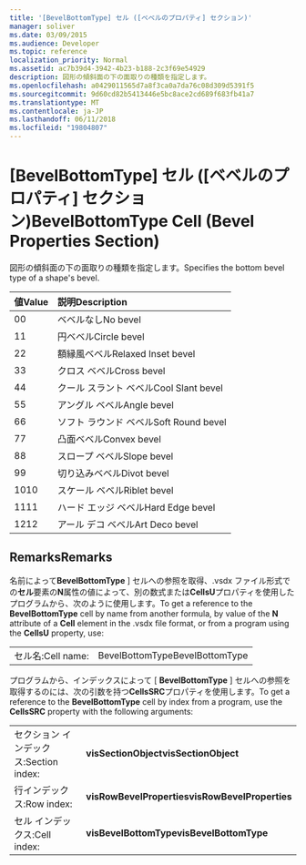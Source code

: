```yaml
---
title: '[BevelBottomType] セル ([ベベルのプロパティ] セクション)'
manager: soliver
ms.date: 03/09/2015
ms.audience: Developer
ms.topic: reference
localization_priority: Normal
ms.assetid: ac7b39d4-3942-4b23-b188-2c3f69e54929
description: 図形の傾斜面の下の面取りの種類を指定します。
ms.openlocfilehash: a0429011565d7a8f3ca0a7da76c08d309d5391f5
ms.sourcegitcommit: 9d60cd82b5413446e5bc8ace2cd689f683fb41a7
ms.translationtype: MT
ms.contentlocale: ja-JP
ms.lasthandoff: 06/11/2018
ms.locfileid: "19804807"
---
```

# <a name="bevelbottomtype-cell-bevel-properties-section"></a><span data-ttu-id="38b29-103">[BevelBottomType] セル ([ベベルのプロパティ] セクション)</span><span class="sxs-lookup"><span data-stu-id="38b29-103">BevelBottomType Cell (Bevel Properties Section)</span></span>

<span data-ttu-id="38b29-104">図形の傾斜面の下の面取りの種類を指定します。</span><span class="sxs-lookup"><span data-stu-id="38b29-104">Specifies the bottom bevel type of a shape's bevel.</span></span>
  
|<span data-ttu-id="38b29-105">**値**</span><span class="sxs-lookup"><span data-stu-id="38b29-105">**Value**</span></span>|<span data-ttu-id="38b29-106">**説明**</span><span class="sxs-lookup"><span data-stu-id="38b29-106">**Description**</span></span>|
|:-----|:-----|
|<span data-ttu-id="38b29-107">0</span><span class="sxs-lookup"><span data-stu-id="38b29-107">0</span></span>  <br/> |<span data-ttu-id="38b29-108">ベベルなし</span><span class="sxs-lookup"><span data-stu-id="38b29-108">No bevel</span></span>  <br/> |
|<span data-ttu-id="38b29-109">1</span><span class="sxs-lookup"><span data-stu-id="38b29-109">1</span></span>  <br/> |<span data-ttu-id="38b29-110">円ベベル</span><span class="sxs-lookup"><span data-stu-id="38b29-110">Circle bevel</span></span>  <br/> |
|<span data-ttu-id="38b29-111">2</span><span class="sxs-lookup"><span data-stu-id="38b29-111">2</span></span>  <br/> |<span data-ttu-id="38b29-112">額縁風ベベル</span><span class="sxs-lookup"><span data-stu-id="38b29-112">Relaxed Inset bevel</span></span>  <br/> |
|<span data-ttu-id="38b29-113">3</span><span class="sxs-lookup"><span data-stu-id="38b29-113">3</span></span>  <br/> |<span data-ttu-id="38b29-114">クロス ベベル</span><span class="sxs-lookup"><span data-stu-id="38b29-114">Cross bevel</span></span>  <br/> |
|<span data-ttu-id="38b29-115">4</span><span class="sxs-lookup"><span data-stu-id="38b29-115">4</span></span>  <br/> |<span data-ttu-id="38b29-116">クール スラント ベベル</span><span class="sxs-lookup"><span data-stu-id="38b29-116">Cool Slant bevel</span></span>  <br/> |
|<span data-ttu-id="38b29-117">5</span><span class="sxs-lookup"><span data-stu-id="38b29-117">5</span></span>  <br/> |<span data-ttu-id="38b29-118">アングル ベベル</span><span class="sxs-lookup"><span data-stu-id="38b29-118">Angle bevel</span></span>  <br/> |
|<span data-ttu-id="38b29-119">6</span><span class="sxs-lookup"><span data-stu-id="38b29-119">6</span></span>  <br/> |<span data-ttu-id="38b29-120">ソフト ラウンド ベベル</span><span class="sxs-lookup"><span data-stu-id="38b29-120">Soft Round bevel</span></span>  <br/> |
|<span data-ttu-id="38b29-121">7</span><span class="sxs-lookup"><span data-stu-id="38b29-121">7</span></span>  <br/> |<span data-ttu-id="38b29-122">凸面ベベル</span><span class="sxs-lookup"><span data-stu-id="38b29-122">Convex bevel</span></span>  <br/> |
|<span data-ttu-id="38b29-123">8</span><span class="sxs-lookup"><span data-stu-id="38b29-123">8</span></span>  <br/> |<span data-ttu-id="38b29-124">スロープ ベベル</span><span class="sxs-lookup"><span data-stu-id="38b29-124">Slope bevel</span></span>  <br/> |
|<span data-ttu-id="38b29-125">9</span><span class="sxs-lookup"><span data-stu-id="38b29-125">9</span></span>  <br/> |<span data-ttu-id="38b29-126">切り込みベベル</span><span class="sxs-lookup"><span data-stu-id="38b29-126">Divot bevel</span></span>  <br/> |
|<span data-ttu-id="38b29-127">10</span><span class="sxs-lookup"><span data-stu-id="38b29-127">10</span></span>  <br/> |<span data-ttu-id="38b29-128">スケール ベベル</span><span class="sxs-lookup"><span data-stu-id="38b29-128">Riblet bevel</span></span>  <br/> |
|<span data-ttu-id="38b29-129">11</span><span class="sxs-lookup"><span data-stu-id="38b29-129">11</span></span>  <br/> |<span data-ttu-id="38b29-130">ハード エッジ ベベル</span><span class="sxs-lookup"><span data-stu-id="38b29-130">Hard Edge bevel</span></span>  <br/> |
|<span data-ttu-id="38b29-131">12</span><span class="sxs-lookup"><span data-stu-id="38b29-131">12</span></span>  <br/> |<span data-ttu-id="38b29-132">アール デコ ベベル</span><span class="sxs-lookup"><span data-stu-id="38b29-132">Art Deco bevel</span></span>  <br/> |
   
## <a name="remarks"></a><span data-ttu-id="38b29-133">Remarks</span><span class="sxs-lookup"><span data-stu-id="38b29-133">Remarks</span></span>

<span data-ttu-id="38b29-134">名前によって**BevelBottomType** ] セルへの参照を取得、.vsdx ファイル形式での**セル**要素の**N**属性の値によって、別の数式または**CellsU**プロパティを使用したプログラムから、次のように使用します。</span><span class="sxs-lookup"><span data-stu-id="38b29-134">To get a reference to the **BevelBottomType** cell by name from another formula, by value of the **N** attribute of a **Cell** element in the .vsdx file format, or from a program using the **CellsU** property, use:</span></span> 
  
|||
|:-----|:-----|
| <span data-ttu-id="38b29-135">セル名:</span><span class="sxs-lookup"><span data-stu-id="38b29-135">Cell name:</span></span>  <br/> | <span data-ttu-id="38b29-136">BevelBottomType</span><span class="sxs-lookup"><span data-stu-id="38b29-136">BevelBottomType</span></span>  <br/> |
   
<span data-ttu-id="38b29-137">プログラムから、インデックスによって [ **BevelBottomType** ] セルへの参照を取得するのには、次の引数を持つ**CellsSRC**プロパティを使用します。</span><span class="sxs-lookup"><span data-stu-id="38b29-137">To get a reference to the **BevelBottomType** cell by index from a program, use the **CellsSRC** property with the following arguments:</span></span> 
  
|||
|:-----|:-----|
| <span data-ttu-id="38b29-138">セクション インデックス:</span><span class="sxs-lookup"><span data-stu-id="38b29-138">Section index:</span></span>  <br/> |<span data-ttu-id="38b29-139">**visSectionObject**</span><span class="sxs-lookup"><span data-stu-id="38b29-139">**visSectionObject**</span></span> <br/> |
| <span data-ttu-id="38b29-140">行インデックス:</span><span class="sxs-lookup"><span data-stu-id="38b29-140">Row index:</span></span>  <br/> |<span data-ttu-id="38b29-141">**visRowBevelProperties**</span><span class="sxs-lookup"><span data-stu-id="38b29-141">**visRowBevelProperties**</span></span> <br/> |
| <span data-ttu-id="38b29-142">セル インデックス:</span><span class="sxs-lookup"><span data-stu-id="38b29-142">Cell index:</span></span>  <br/> |<span data-ttu-id="38b29-143">**visBevelBottomType**</span><span class="sxs-lookup"><span data-stu-id="38b29-143">**visBevelBottomType**</span></span> <br/> |
   

